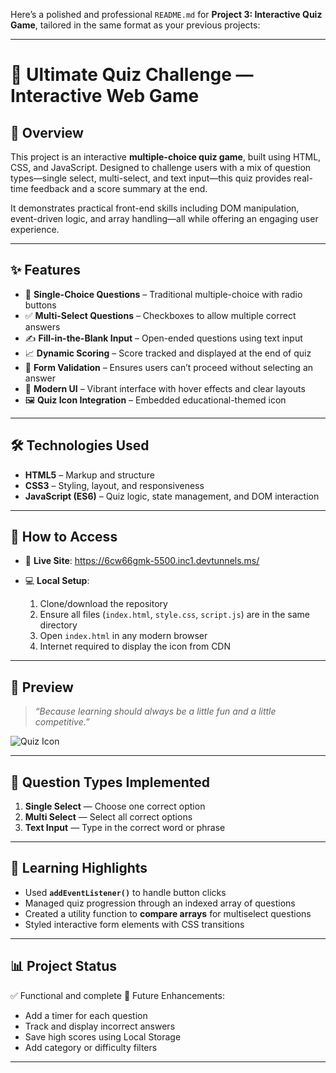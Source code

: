 
 Here’s a polished and professional `README.md` for **Project 3: Interactive Quiz Game**, tailored in the same format as your previous projects:

---

# 🧠 Ultimate Quiz Challenge — Interactive Web Game

## 📜 Overview

This project is an interactive **multiple-choice quiz game**, built using HTML, CSS, and JavaScript. Designed to challenge users with a mix of question types—single select, multi-select, and text input—this quiz provides real-time feedback and a score summary at the end.

It demonstrates practical front-end skills including DOM manipulation, event-driven logic, and array handling—all while offering an engaging user experience.

---

## ✨ Features

* 🎯 **Single-Choice Questions** – Traditional multiple-choice with radio buttons
* ✅ **Multi-Select Questions** – Checkboxes to allow multiple correct answers
* ✍️ **Fill-in-the-Blank Input** – Open-ended questions using text input
* 📈 **Dynamic Scoring** – Score tracked and displayed at the end of quiz
* 🚦 **Form Validation** – Ensures users can’t proceed without selecting an answer
* 🎨 **Modern UI** – Vibrant interface with hover effects and clear layouts
* 🖼️ **Quiz Icon Integration** – Embedded educational-themed icon

---

## 🛠️ Technologies Used

* **HTML5** – Markup and structure
* **CSS3** – Styling, layout, and responsiveness
* **JavaScript (ES6)** – Quiz logic, state management, and DOM interaction

---

## 🚀 How to Access

* 🔗 **Live Site**:    https://6cw66gmk-5500.inc1.devtunnels.ms/
* 💻 **Local Setup**:

  1. Clone/download the repository
  2. Ensure all files (`index.html`, `style.css`, `script.js`) are in the same directory
  3. Open `index.html` in any modern browser
  4. Internet required to display the icon from CDN

---

## 🧠 Preview

> *“Because learning should always be a little fun and a little competitive.”*

![Quiz Icon](https://cdn-icons-png.flaticon.com/512/190/190411.png)

---

## 🧠 Question Types Implemented

1. **Single Select** — Choose one correct option
2. **Multi Select** — Select all correct options
3. **Text Input** — Type in the correct word or phrase

---

## 📌 Learning Highlights

* Used **`addEventListener()`** to handle button clicks
* Managed quiz progression through an indexed array of questions
* Created a utility function to **compare arrays** for multiselect questions
* Styled interactive form elements with CSS transitions

---

## 📊 Project Status

✅ Functional and complete
🔮 Future Enhancements:

* Add a timer for each question
* Track and display incorrect answers
* Save high scores using Local Storage
* Add category or difficulty filters

---
